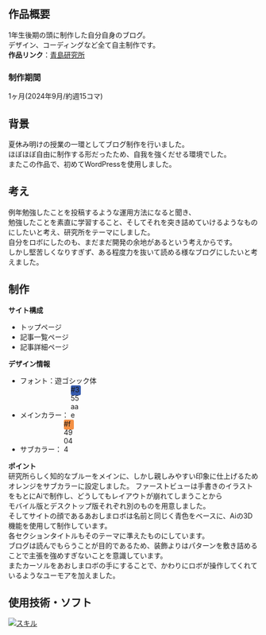 ## 作品概要

1年生後期の頭に制作した自分自身のブログ。<br>
デザイン、コーディングなど全て自主制作です。<br>
**作品リンク**：[青島研究所](https://aoshima.pupu.jp/blog)

### 制作期間
1ヶ月(2024年9月/約週15コマ)

## 背景

夏休み明けの授業の一環としてブログ制作を行いました。<br>
ほぼほぼ自由に制作する形だったため、自我を強くだせる環境でした。<br>
またこの作品で、初めてWordPressを使用しました。


## 考え
例年勉強したことを投稿するような運用方法になると聞き、<br>
勉強したことを素直に学習すること、そしてそれを突き詰めていけるようなものにしたいと考え、研究所をテーマにしました。
<br>自分をロボにしたのも、まだまだ開発の余地があるという考えからです。
<br>しかし堅苦しくなりすぎず、ある程度力を抜いて読める様なブログにしたいと考えました。


## 制作
**サイト構成** <br>
- トップページ
- 記事一覧ページ
- 記事詳細ページ

**デザイン情報** <br>

- フォント：遊ゴシック体
- メインカラー： <span style="display:inline-block; width:20px; height:20px; background-color:#355aae; border-radius:3px;">#355aae</span> 
- サブカラー： <span style="display:inline-block; width:20px; height:20px; background-color:#f49044; border-radius:3px;">#f49044</span> 

**ポイント** <br>
研究所らしく知的なブルーをメインに、しかし親しみやすい印象に仕上げるためオレンジをサブカラーに設定しました。
ファーストビューは手書きのイラストをもとにAiで制作し、どうしてもレイアウトが崩れてしまうことから<br>
モバイル版とデスクトップ版それぞれ別のものを用意しました。<br>
そしてサイトの顔であるあおしまロボは名前と同じく青色をベースに、Aiの3D機能を使用して制作しています。<br>
各セクションタイトルもそのテーマに準えたものにしています。<br>
ブログは読んでもらうことが目的であるため、装飾よりはパターンを敷き詰めることで主張を強めすぎないことを意識しています。<br>
またカーソルをあおしまロボの手にすることで、かわりにロボが操作してくれているようなユーモアを加えました。

## 使用技術・ソフト
[![スキル](https://skillicons.dev/icons?i=html,css,js,wordpress,figma,ai,vscode&perline=5)]()

